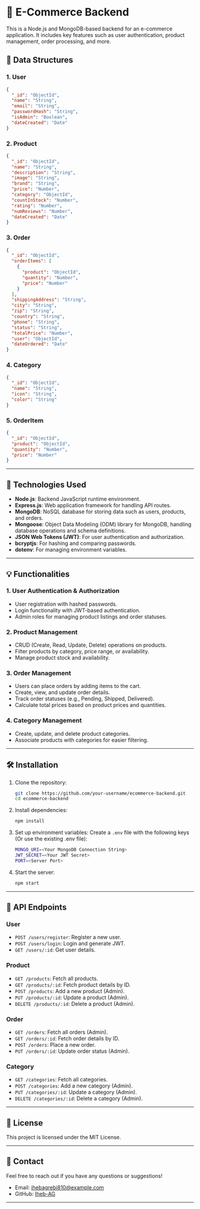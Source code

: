 # 🛒 E-Commerce Backend

This is a Node.js and MongoDB-based backend for an e-commerce application. It includes key features such as user authentication, product management, order processing, and more.

## 📁 Data Structures

### 1. **User**
   ```json
   {
     "_id": "ObjectId",
     "name": "String",
     "email": "String",
     "passwordHash": "String",
     "isAdmin": "Boolean",
     "dateCreated": "Date"
   }
   ```

### 2. **Product**
   ```json
   {
     "_id": "ObjectId",
     "name": "String",
     "description": "String",
     "image": "String",
     "brand": "String",
     "price": "Number",
     "category": "ObjectId",
     "countInStock": "Number",
     "rating": "Number",
     "numReviews": "Number",
     "dateCreated": "Date"
   }
   ```

### 3. **Order**
   ```json
   {
     "_id": "ObjectId",
     "orderItems": [
       {
         "product": "ObjectId",
         "quantity": "Number",
         "price": "Number"
       }
     ],
     "shippingAddress": "String",
     "city": "String",
     "zip": "String",
     "country": "String",
     "phone": "String",
     "status": "String",
     "totalPrice": "Number",
     "user": "ObjectId",
     "dateOrdered": "Date"
   }
   ```

### 4. **Category**
   ```json
   {
     "_id": "ObjectId",
     "name": "String",
     "icon": "String",
     "color": "String"
   }
   ```

### 5. **OrderItem**
   ```json
   {
     "_id": "ObjectId",
     "product": "ObjectId",
     "quantity": "Number",
     "price": "Number"
   }
   ```

---

## 🚀 Technologies Used

- **Node.js**: Backend JavaScript runtime environment.
- **Express.js**: Web application framework for handling API routes.
- **MongoDB**: NoSQL database for storing data such as users, products, and orders.
- **Mongoose**: Object Data Modeling (ODM) library for MongoDB, handling database operations and schema definitions.
- **JSON Web Tokens (JWT)**: For user authentication and authorization.
- **bcryptjs**: For hashing and comparing passwords.
- **dotenv**: For managing environment variables.

---

## 💡 Functionalities

### 1. **User Authentication & Authorization**
   - User registration with hashed passwords.
   - Login functionality with JWT-based authentication.
   - Admin roles for managing product listings and order statuses.

### 2. **Product Management**
   - CRUD (Create, Read, Update, Delete) operations on products.
   - Filter products by category, price range, or availability.
   - Manage product stock and availability.

### 3. **Order Management**
   - Users can place orders by adding items to the cart.
   - Create, view, and update order details.
   - Track order statuses (e.g., Pending, Shipped, Delivered).
   - Calculate total prices based on product prices and quantities.

### 4. **Category Management**
   - Create, update, and delete product categories.
   - Associate products with categories for easier filtering.

---

## 🛠 Installation

1. Clone the repository:
   ```bash
   git clone https://github.com/your-username/ecommerce-backend.git
   cd ecommerce-backend
   ```

2. Install dependencies:
   ```bash
   npm install
   ```

3. Set up environment variables:
   Create a `.env` file with the following keys (Or use the existing .env file):
   ```bash
   MONGO_URI=<Your MongoDB Connection String>
   JWT_SECRET=<Your JWT Secret>
   PORT=<Server Port>
   ```

4. Start the server:
   ```bash
   npm start
   ```

---

## 📜 API Endpoints

### User
- `POST /users/register`: Register a new user.
- `POST /users/login`: Login and generate JWT.
- `GET /users/:id`: Get user details.

### Product
- `GET /products`: Fetch all products.
- `GET /products/:id`: Fetch product details by ID.
- `POST /products`: Add a new product (Admin).
- `PUT /products/:id`: Update a product (Admin).
- `DELETE /products/:id`: Delete a product (Admin).

### Order
- `GET /orders`: Fetch all orders (Admin).
- `GET /orders/:id`: Fetch order details by ID.
- `POST /orders`: Place a new order.
- `PUT /orders/:id`: Update order status (Admin).

### Category
- `GET /categories`: Fetch all categories.
- `POST /categories`: Add a new category (Admin).
- `PUT /categories/:id`: Update a category (Admin).
- `DELETE /categories/:id`: Delete a category (Admin).

---

## 🛑 License

This project is licensed under the MIT License.

---

## 📧 Contact

Feel free to reach out if you have any questions or suggestions!

- Email: ihebagrebi810@example.com
- GitHub: [Iheb-AG](https://github.com/Iheb-AG)

---
